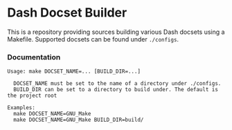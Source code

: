 # Dash Docset Builder

This is a repository providing sources building various Dash docsets using a Makefile. Supported docsets can be found under `./configs`.

### Documentation

```
Usage: make DOCSET_NAME=... [BUILD_DIR=...]

  DOCSET_NAME must be set to the name of a directory under ./configs.
  BUILD_DIR can be set to a directory to build under. The default is the project root

Examples:
  make DOCSET_NAME=GNU_Make
  make DOCSET_NAME=GNU_Make BUILD_DIR=build/
```
